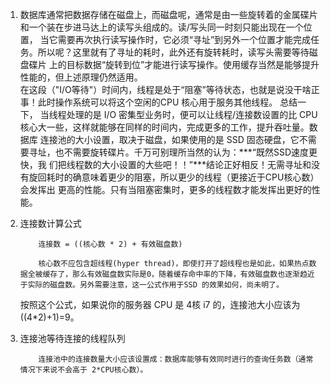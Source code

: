 1.  数据库通常把数据存储在磁盘上，而磁盘呢，通常是由一些旋转着的金属碟片和一个装在步进马达上的读写头组成的。读/写头同一时刻只能出现在一个位置，
    当它需要再次执行读写操作时，它必须“寻址”到另外一个位置才能完成任务。所以呢？这里就有了寻址的耗时，此外还有旋转耗时，读写头需要等待磁盘碟片
    上的目标数据“旋转到位”才能进行读写操作。使用缓存当然是能够提升性能的，但上述原理仍然适用。  
    在这段（"I/O等待"）时间内，线程是处于“阻塞”等待状态，也就是说没干啥正事！此时操作系统可以将这个空闲的CPU 核心用于服务其他线程。 总结一下，
    当线程处理的是 I/O 密集型业务时，便可以让线程/连接数设置的比 CPU核心大一些，这样就能够在同样的时间内，完成更多的工作，提升吞吐量。数据库
    连接池的大小设置，取决于磁盘，如果使用的是 SSD 固态硬盘，它不需要寻址，也不需要旋转碟片。千万可别理所当然的认为：***“既然SSD速度更快，我
    们把线程数的大小设置的大些吧！！”***结论正好相反！无需寻址和没有旋回耗时的确意味着更少的阻塞，所以更少的线程（更接近于CPU核心数）会发挥出
    更高的性能。只有当阻塞密集时，更多的线程数才能发挥出更好的性能。
2.  连接数计算公式    
    ```aidl
        连接数 = ((核心数 * 2) + 有效磁盘数)
    ```
    ```aidl
        核心数不应包含超线程(hyper thread)，即使打开了超线程也是如此，如果热点数据全被缓存了，那么有效磁盘数实际是0，随着缓存命中率的下降，有效磁盘数也逐渐趋近于实际的磁盘数。另外需要注意，这一公式作用于SSD 的效果如何，尚未明了。
    ```
    按照这个公式，如果说你的服务器 CPU 是 4核 i7 的，连接池大小应该为 ((4*2)+1)=9。
    
3.  连接池等待连接的线程队列
    ```aidl
        连接池中的连接数量大小应该设置成：数据库能够有效同时进行的查询任务数（通常情况下来说不会高于 2*CPU核心数）。
    ```
    